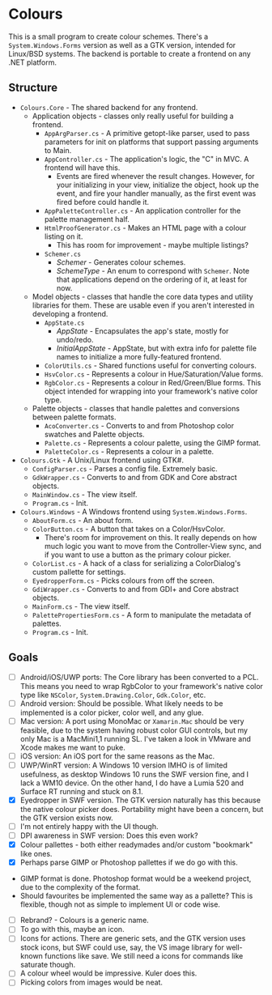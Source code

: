 # Colours

This is a small program to create colour schemes. There's a `System.Windows.Forms` version as well as a GTK version, intended for Linux/BSD systems. The backend is portable to create a frontend on any .NET platform.

## Structure

* `Colours.Core` - The shared backend for any frontend.
    * Application objects - classes only really useful for building a frontend.
    	* `AppArgParser.cs` - A primitive getopt-like parser, used to pass parameters for init on platforms that support passing arguments to Main.
    	* `AppController.cs`  - The application's logic, the "C" in MVC. A frontend will have this.
    		* Events are fired whenever the result changes. However, for your initializing in your view, initialize the object, hook up the event, and fire your handler manually, as the first event was fired before could handle it.
        * `AppPaletteController.cs` - An application controller for the palette management half.
    	* `HtmlProofGenerator.cs` - Makes an HTML page with a colour listing on it.
    		* This has room for improvement - maybe multiple listings? 
	    * `Schemer.cs`
		    * *Schemer* - Generates colour schemes.
		    * *SchemeType* - An enum to correspond with `Schemer`. Note that applications depend on the ordering of it, at least for now.
    * Model objects - classes that handle the core data types and utility libraries for them. These are usable even if you aren't interested in developing a frontend.
        * `AppState.cs`
		    * *AppState* - Encapsulates the app's state, mostly for undo/redo.
            * *InitialAppState* - AppState, but with extra info for palette file names to initialize a more fully-featured frontend.
	    * `ColorUtils.cs` - Shared functions useful for converting colours.
	    * `HsvColor.cs` - Represents a colour in Hue/Saturation/Value forms.
        * `RgbColor.cs` - Represents a colour in Red/Green/Blue forms. This object intended for wrapping into your framework's native color type.
    * Palette objects - classes that handle palettes and conversions between palette formats.
        * `AcoConverter.cs` - Converts to and from Photoshop color swatches and Palette objects.
        * `Palette.cs` - Represents a colour palette, using the GIMP format.
        * `PaletteColor.cs` - Represents a colour in a palette.
* `Colours.Gtk` - A Unix/Linux frontend using GTK#.
	* `ConfigParser.cs` - Parses a config file. Extremely basic.
	* `GdkWrapper.cs` - Converts to and from GDK and Core abstract objects.
	* `MainWindow.cs` - The view itself.
	* `Program.cs` - Init.
* `Colours.Windows` - A Windows frontend using `System.Windows.Forms`.
    * `AboutForm.cs` - An about form.
	* `ColorButton.cs` - A button that takes on a Color/HsvColor.
		* There's room for improvement on this. It really depends on how much logic you want to move from the Controller-View sync, and if you want to use a button as the primary colour picker.
	* `ColorList.cs` - A hack of a class for serializing a ColorDialog's custom pallette for settings.
    * `EyedropperForm.cs` - Picks colours from off the screen.
    * `GdiWrapper.cs` - Converts to and from GDI+ and Core abstract objects.
	* `MainForm.cs` - The view itself.
    * `PalettePropertiesForm.cs` - A form to manipulate the metadata of palettes.
	* `Program.cs` - Init.

## Goals

* [ ] Android/iOS/UWP ports: The Core library has been converted to a PCL. This means you need to wrap RgbColor to your framework's native color type like `NSColor`, `System.Drawing.Color`, `Gdk.Color`, etc.
 * [ ] Android version: Should be possible. What likely needs to be implemented is a color picker, color well, and any glue.
 * [ ] Mac version: A port using MonoMac or `Xamarin.Mac` should be very feasible, due to the system having robust color GUI controls, but my only Mac is a MacMini1,1 running SL. I've taken a look in VMware and Xcode makes me want to puke.
 * [ ] iOS version: An iOS port for the same reasons as the Mac.
 * [ ] UWP/WinRT version: A Windows 10 version IMHO is of limited usefulness, as desktop Windows 10 runs the SWF version fine, and I lack a WM10 device. On the other hand, I do have a Lumia 520 and Surface RT running and stuck on 8.1.
* [X] Eyedropper in SWF version. The GTK version naturally has this because the native colour picker does. Portability might have been a concern, but the GTK version exists now.
 * [ ] I'm not entirely happy with the UI though.
* [ ] DPI awareness in SWF version: Does this even work?
* [X] Colour pallettes - both either readymades and/or custom "bookmark" like ones.
 * [X] Perhaps parse GIMP or Photoshop pallettes if we do go with this.
  * GIMP format is done. Photoshop format would be a weekend project, due to the complexity of the format.
 * Should favourites be implemented the same way as a pallette? This is flexible, though not as simple to implement UI or code wise.
* [ ] Rebrand? - Colours is a generic name.
 * [ ] To go with this, maybe an icon.
* [ ] Icons for actions. There are generic sets, and the GTK version uses stock icons, but SWF could use, say, the VS image library for well-known functions like save. We still need a icons for commands like saturate though.
* [ ] A colour wheel would be impressive. Kuler does this.
* [ ] Picking colors from images would be neat.
